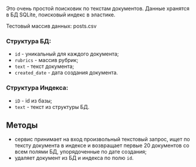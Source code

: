 Это очень простой поисковик по текстам документов. Данные хранятся в БД SQLite, поисковый индекс в эластике. 

Тестовый массив данных: posts.csv

### Структура БД:

- `id` - уникальный для каждого документа;
- `rubrics` - массив рубрик;
- `text` - текст документа;
- `created_date` - дата создания документа.

### Структура Индекса:

- `iD` - id из базы;
- `text` - текст из структуры БД.

## Методы

- сервис принимает на вход произвольный текстовый запрос, ищет по тексту документа в индексе и возвращает первые 20 документов со всем полями БД, упорядоченные по дате создания;
- удаляет документ из БД и индекса по полю  `id`.
